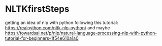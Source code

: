 # NLTKfirstSteps
getting an idea of nlp with python
following this tutorial: https://realpython.com/nltk-nlp-python/
and maybe https://towardsai.net/p/nlp/natural-language-processing-nlp-with-python-tutorial-for-beginners-1f54e610a1a0